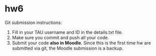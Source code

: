 # hw6

Git submission instructions:
1. Fill in your TAU username and ID in the details.txt file.
2. Make sure you commit and push all your code.
3. Submit your code **also in Moodle**. Since this is the first time hw are submitted via git, the Moodle submission is a backup.
